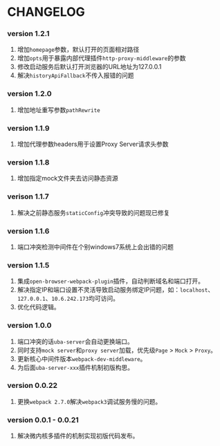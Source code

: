 # CHANGELOG

### version 1.2.1

1. 增加`homepage`参数，默认打开的页面相对路径
2. 增加`opts`用于暴露内部代理插件`http-proxy-middleware`的参数
3. 修改启动服务后默认打开浏览器的URL地址为127.0.0.1
4. 解决`historyApiFallback`不传入报错的问题

### version 1.2.0

1. 增加地址重写参数`pathRewrite`

### version 1.1.9

1. 增加代理参数headers用于设置Proxy Server请求头参数

### version 1.1.8

1. 增加指定mock文件夹去访问静态资源

### verison 1.1.7

1. 解决之前静态服务`staticConfig`冲突导致的问题现已修复

### version 1.1.6

1. 端口冲突检测中间件在个别windows7系统上会出错的问题

### version 1.1.5

1. 集成`open-browser-webpack-plugin`插件，自动判断域名和端口打开。
2. 解决指定IP和端口设置不灵活导致启动服务绑定IP问题，如：`localhost`、`127.0.0.1`、`10.6.242.173`均可访问。
3. 优化代码逻辑。

### version 1.0.0

1. 端口冲突的话`uba-server`会自动更换端口。
2. 同时支持`mock server`和`proxy server`加载，优先级`Page` > `Mock` > `Proxy`。
3. 更新核心中间件版本`webpack-dev-middleware`。
4. 为后面`uba-server-xxx`插件机制初版构思。

### version 0.0.22

1. 更换`webpack 2.7.0`解决`webpack3`调试服务慢的问题。

### version 0.0.1 - 0.0.21

1. 解决微内核多插件的机制实现初版代码发布。
